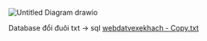 
![Untitled Diagram drawio](https://user-images.githubusercontent.com/95838086/225044691-c4de7b98-0ae6-4ce2-a942-d16b55b81625.png)

Database đổi đuôi txt -> sql
[webdatvexekhach - Copy.txt](https://github.com/dobinh3212/WED-DAT-VE-XE-KHACH/files/10970214/webdatvexekhach.-.Copy.txt)
